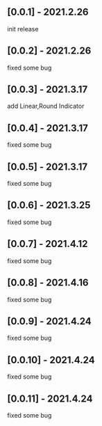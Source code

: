 ## [0.0.1] - 2021.2.26
init release
## [0.0.2] - 2021.2.26
fixed some bug
## [0.0.3] - 2021.3.17
add Linear,Round Indicator
## [0.0.4] - 2021.3.17
fixed some bug
## [0.0.5] - 2021.3.17
fixed some bug
## [0.0.6] - 2021.3.25
fixed some bug
## [0.0.7] - 2021.4.12
fixed some bug
## [0.0.8] - 2021.4.16
fixed some bug
## [0.0.9] - 2021.4.24
fixed some bug
## [0.0.10] - 2021.4.24
fixed some bug
## [0.0.11] - 2021.4.24
fixed some bug

